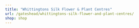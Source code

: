 ```yaml
---
title: "Whittingtons Silk Flower & Plant Centres"
url: /gateshead/whittingtons-silk-flower-and-plant-centres/
shop: shop
---
```

